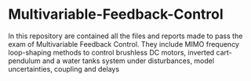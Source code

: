# Multivariable-Feedback-Control
In this repository are contained all the files and reports made to pass the exam of Multivariable Feedback Control. They include MIMO frequency loop-shaping methods to control brushless DC motors, inverted cart-pendulum and a water tanks system under disturbances, model uncertainties, coupling and delays
